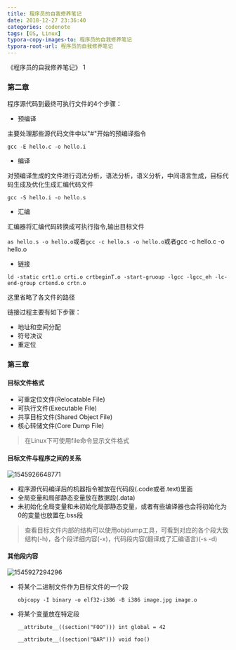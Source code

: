 ```yaml
---
title: 程序员的自我修养笔记
date: 2018-12-27 23:36:40
categories: codenote
tags: [OS, Linux]
typora-copy-images-to: 程序员的自我修养笔记
typora-root-url: 程序员的自我修养笔记
---
```


《程序员的自我修养笔记》 1

<!--more-->

### 第二章

程序源代码到最终可执行文件的4个步骤：

- 预编译

主要处理那些源代码文件中以"#"开始的预编译指令

`gcc -E hello.c -o hello.i`

- 编译

对预编译生成的文件进行词法分析，语法分析，语义分析，中间语言生成，目标代码生成及优化生成汇编代码文件

`gcc -S hello.i -o hello.s`

- 汇编

汇编器将汇编代码转换成可执行指令,输出目标文件

`as hello.s -o hello.o`或者`gcc -c hello.s -o hello.o`或者gcc -c hello.c -o hello.o

- 链接

`ld -static crt1.o crti.o crtbeginT.o -start-gruoup -lgcc -lgcc_eh -lc-end-group crtend.o crtn.o`

这里省略了各文件的路径

链接过程主要有如下步骤：

- 地址和空间分配
- 符号决议
- 重定位

### 第三章

#### 目标文件格式

- 可重定位文件(Relocatable File)
- 可执行文件(Executable File)
- 共享目标文件(Shared Object File)
- 核心转储文件(Core Dump File)

>在Linux下可使用file命令显示文件格式

#### 目标文件与程序之间的关系

![1545926648771](/1545926648771.png)

- 程序源代码编译后的机器指令被放在代码段(.code或者.text)里面
- 全局变量和局部静态变量放在数据段(.data)
- 未初始化全局变量和未初始化局部静态变量，或者有些编译器也会将初始化为0的变量也放置在.bss段

> 查看目标文件内部的结构可以使用objdump工具，可看到对应的各个段大致结构(-h)，各个段详细内容(-x)，代码段内容(翻译成了汇编语言)(-s -d)

#### 其他段内容

![1545927294296](/1545927294296.png)

- 将某个二进制文件作为目标文件的一个段

  `objcopy -I binary -o elf32-i386 -B i386 image.jpg image.o`

- 将某个变量放在特定段

  `__attribute__((section("FOO"))) int global = 42`

  `__attribute__((section("BAR"))) void foo()`